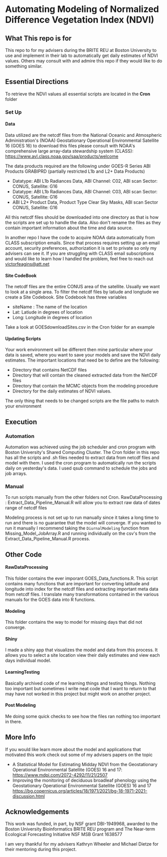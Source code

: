 # Automating Modeling of Normalized Difference Vegetation Index (NDVI)

## What This repo is for
This repo to for my advisers during the BRITE REU at Boston University to use and implement in their lab to automatically get daily estimates of NDVI values. Others may consult with and admire this repo if they would like to do something similar. 

## Essential Directions
To retrieve the NDVI values all essential scripts are located in the **Cron** folder

### Set Up
#### Data
Data utilized are the netcdf files from the National Oceanic and Atmospheric Administration's (NOAA) Geostationary Operational Environmental Satellite 16 (GOES 16) to download this files please consult with NOAA's comprehensive large array-data stewardship system (CLASS): https://www.avl.class.noaa.gov/saa/products/welcome

The data products required are the following under GOES-R Series ABI Products GRABIPRD (partially restricted L1b and L2+ Data Products) 
- Datatype: ABI L1b Radiances Data, ABI Channel: C02, ABI scan Sector: CONUS, Satellite: G16
- Datatype: ABI L1b Radiances Data, ABI Channel: C03, ABI scan Sector: CONUS, Satellite: G16
- ABI L2+ Product Data, Product Type Clear Sky Masks, ABI scan Sector CONUS, Satellite: G16

All this netcdf files should be downloaded into one directory as that is how the scripts are set up to handle the data.
Also don't rename the files as they contain important information about the time and data source.

In another repo I have the code to acquire NOAA data automatically from CLASS subscription emails. Since that process requires setting up an email account, security preferences, authorization it is set to private so only my advisers can see it. If you are struggling with CLASS email subscriptions and would like to learn how I handled the problem, feel free to reach out victorfeagins@att.net

#### Site CodeBook
The netcdf files are the entire CONUS area of the satellite. Usually we want to look at a single area. To filter the netcdf files by latiude and longtude we create a Site Codebook. Site Codebook has three variables
- siteName : The name of the location 
- Lat: Latiude in degrees of location
- Long: Longitude in degrees of location

Take a look at GOESdownloadSites.csv in the Cron folder for an example

#### Updating Scripts
Your work environment will be different then mine particular where your data is saved, where you want to save your models and save the NDVI daily estimates. The important locations that need be to define are the following:
- Directory that contains NetCDF files
- Directory that will contain the cleaned extracted data from the NetCDF files
- Directory that contain the MCMC objects from the modeling procedure
- Directory for the daily estimates of NDVI values. 

The only thing that needs to be changed scripts are the file paths to match your environment

## Execution 
### Automation
Automation was achieved using the job scheduler and cron program with Boston University's Shared Computing Cluster.
The Cron folder in this repo has all the scripts and .sh files needed to extract data from netcdf files and model with them. I used the cron program to automatically run the scripts daily on yesterday's data. I used qsub command to schedule the jobs and job arrays.

### Manual
To run scripts manually from the other folders not Cron.
RawDataProcessing : Extract_Data_Pipeline_Manual.R will allow you to extract raw data of dates range of netcdf files

Modeling process is not set up to run manually since it takes a long time to run and there is no guarantee that the model will converge. If you wanted to run it manually I recommend taking the `DiurnalModeling` function from Missing_Model_JobArray.R and running individually on the csv's from the Extract_Data_Pipeline_Manual.R process.

## Other Code
#### RawDataProcessing
This folder contains the ever imporant GOES_Data_functions.R. This script contains many functions that are important for converting latitude and longitude into index for the netcdf files and extracting important meta data from netcdf files. I translate many transformations contained in the various manuals for the GOES data into R functions.

#### Modeling
This folder contains the way to model for missing days that did not converge.

#### Shiny
I made a shiny app that visualizes the model and data from this process. It allows you to select a site location view their daily estimates and view each days individual model. 

#### LearningTesting
Basically archived code of me learning things and testing things. Nothing too important but sometimes I write neat code that I want to return to that may have not worked in this project but might work on another project.

#### Post Modeling
Me doing some quick checks to see how the files ran nothing too important in there.

## More Info 
If you would like learn more about the model and applications that motivated this work check out some of my advisers papers on the topic 
- A Statistical Model for Estimating Midday NDVI from the Geostationary Operational Environmental Satellite (GOES) 16 and 17: https://www.mdpi.com/2072-4292/11/21/2507
- Improving the monitoring of deciduous broadleaf phenology using the Geostationary Operational Environmental Satellite (GOES) 16 and 17 https://bg.copernicus.org/articles/18/1971/2021/bg-18-1971-2021-discussion.html

## Acknowledgements 
This work was funded, in part, by NSF grant DBI-1949968, awarded to the Boston University Bioinformatics BRITE REU program and The Near-term Ecological Forecasting Initiative NSF MSB Grant 1638577

I am very thankful for my advisers Kathryn Wheeler and Michael Dietze for their mentoring during this project.

